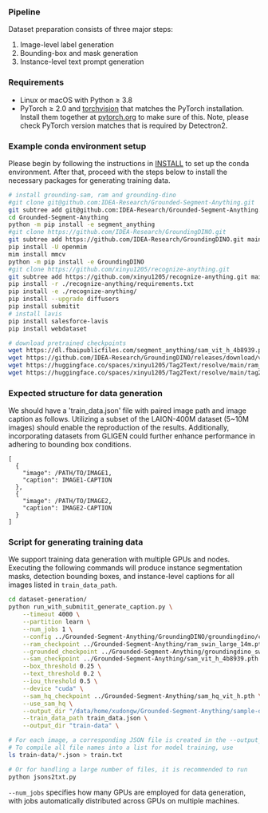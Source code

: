 
### Pipeline
Dataset preparation consists of three major steps:
1. Image-level label generation
2. Bounding-box and mask generation
3. Instance-level text prompt generation

### Requirements
- Linux or macOS with Python ≥ 3.8
- PyTorch ≥ 2.0 and [torchvision](https://github.com/pytorch/vision/) that matches the PyTorch installation.
  Install them together at [pytorch.org](https://pytorch.org) to make sure of this. 
  Note, please check PyTorch version matches that is required by Detectron2.

### Example conda environment setup
Please begin by following the instructions in [INSTALL](https://github.com/frank-xwang/InstanceDiffusion/tree/main?tab=readme-ov-file#installation) to set up the conda environment. After that, proceed with the steps below to install the necessary packages for generating training data.

```bash
# install grounding-sam, ram and grounding-dino
#git clone git@github.com:IDEA-Research/Grounded-Segment-Anything.git
git subtree add git@github.com:IDEA-Research/Grounded-Segment-Anything.git main --prefix Grounded-Segment-Anything --squash
cd Grounded-Segment-Anything
python -m pip install -e segment_anything
#git clone https://github.com/IDEA-Research/GroundingDINO.git
git subtree add https://github.com/IDEA-Research/GroundingDINO.git main --prefix GroundingDINO --squash
pip install -U openmim
mim install mmcv
python -m pip install -e GroundingDINO
#git clone https://github.com/xinyu1205/recognize-anything.git
git subtree add https://github.com/xinyu1205/recognize-anything.git main --prefix recognize-anything --squash
pip install -r ./recognize-anything/requirements.txt
pip install -e ./recognize-anything/
pip install --upgrade diffusers
pip install submitit
# install lavis
pip install salesforce-lavis
pip install webdataset

# download pretrained checkpoints
wget https://dl.fbaipublicfiles.com/segment_anything/sam_vit_h_4b8939.pth
wget https://github.com/IDEA-Research/GroundingDINO/releases/download/v0.1.0-alpha/groundingdino_swint_ogc.pth
wget https://huggingface.co/spaces/xinyu1205/Tag2Text/resolve/main/ram_swin_large_14m.pth
wget https://huggingface.co/spaces/xinyu1205/Tag2Text/resolve/main/tag2text_swin_14m.pth
```

### Expected structure for data generation
We should have a 'train_data.json' file with paired image path and image caption as follows. 
Utilizing a subset of the LAION-400M dataset (5~10M images) should enable the reproduction of the results. Additionally, incorporating datasets from GLIGEN could further enhance performance in adhering to bounding box conditions.
```
[
  {
    "image": /PATH/TO/IMAGE1,
    "caption": IMAGE1-CAPTION
  },
  {
    "image": /PATH/TO/IMAGE2,
    "caption": IMAGE2-CAPTION
  }
]
```

### Script for generating training data
We support training data generation with multiple GPUs and nodes. Executing the following commands will produce instance segmentation masks, detection bounding boxes, and instance-level captions for all images listed in `train_data_path`.
```bash
cd dataset-generation/
python run_with_submitit_generate_caption.py \
    --timeout 4000 \
    --partition learn \
    --num_jobs 1 \
    --config ../Grounded-Segment-Anything/GroundingDINO/groundingdino/config/GroundingDINO_SwinT_OGC.py \
    --ram_checkpoint ../Grounded-Segment-Anything/ram_swin_large_14m.pth \
    --grounded_checkpoint ../Grounded-Segment-Anything/groundingdino_swint_ogc.pth \
    --sam_checkpoint ../Grounded-Segment-Anything/sam_vit_h_4b8939.pth \
    --box_threshold 0.25 \
    --text_threshold 0.2 \
    --iou_threshold 0.5 \
    --device "cuda" \
    --sam_hq_checkpoint ../Grounded-Segment-Anything/sam_hq_vit_h.pth \
    --use_sam_hq \
    --output_dir "/data/home/xudongw/Grounded-Segment-Anything/sample-data-gen/" \
    --train_data_path train_data.json \
    --output_dir "train-data" \

# For each image, a corresponding JSON file is created in the --output_dir. 
# To compile all file names into a list for model training, use
ls train-data/*.json > train.txt

# Or for handling a large number of files, it is recommended to run
python jsons2txt.py

```
`--num_jobs` specifies how many GPUs are employed for data generation, with jobs automatically distributed across GPUs on multiple machines.
